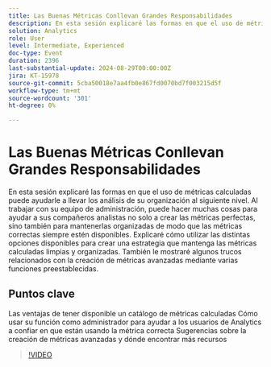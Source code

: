 ```yaml
---
title: Las Buenas Métricas Conllevan Grandes Responsabilidades
description: En esta sesión explicaré las formas en que el uso de métricas calculadas puede ayudarle a llevar los análisis de su organización al siguiente nivel. Al trabajar con su equipo de administración, puede hacer muchas cosas para ayudar a sus compañeros analistas no solo a crear las métricas perfectas, sino también para mantenerlas organizadas de modo que las métricas correctas siempre estén disponibles. Explicaré cómo utilizar las distintas opciones disponibles para crear una estrategia que mantenga las métricas calculadas limpias y organizadas. También le mostraré algunos trucos relacionados con la creación de métricas avanzadas mediante varias funciones preestablecidas. Las ventajas de tener disponible un catálogo de métricas calculadasCómo usar su función como administrador para ayudar a los usuarios de Analytics a confiar en que están usando la métrica correcta Sugerencias sobre la creación de métricas avanzadas y dónde encontrar más recursos
solution: Analytics
role: User
level: Intermediate, Experienced
doc-type: Event
duration: 2396
last-substantial-update: 2024-08-29T00:00:00Z
jira: KT-15978
source-git-commit: 5cba50018e7aa4fb0e867fd0070bd7f003215d5f
workflow-type: tm+mt
source-wordcount: '301'
ht-degree: 0%

---
```



# Las Buenas Métricas Conllevan Grandes Responsabilidades

En esta sesión explicaré las formas en que el uso de métricas calculadas puede ayudarle a llevar los análisis de su organización al siguiente nivel. Al trabajar con su equipo de administración, puede hacer muchas cosas para ayudar a sus compañeros analistas no solo a crear las métricas perfectas, sino también para mantenerlas organizadas de modo que las métricas correctas siempre estén disponibles. Explicaré cómo utilizar las distintas opciones disponibles para crear una estrategia que mantenga las métricas calculadas limpias y organizadas. También le mostraré algunos trucos relacionados con la creación de métricas avanzadas mediante varias funciones preestablecidas.

## Puntos clave

Las ventajas de tener disponible un catálogo de métricas calculadas
Cómo usar su función como administrador para ayudar a los usuarios de Analytics a confiar en que están usando la métrica correcta
Sugerencias sobre la creación de métricas avanzadas y dónde encontrar más recursos

>[!VIDEO](https://video.tv.adobe.com/v/3432750/?learn=on)
